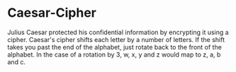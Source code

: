 # Caesar-Cipher
Julius Caesar protected his confidential information by encrypting it using a cipher.
Caesar's cipher shifts each letter by a number of letters. If the shift takes you past the end of the alphabet,
just rotate back to the front of the alphabet. In the case of a rotation by 3, w, x, y and z would map to z, a, b and c.
